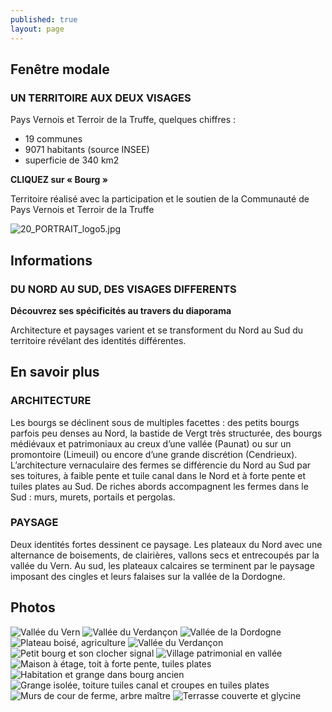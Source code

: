 ```yaml
---
published: true
layout: page
---
```





## Fenêtre modale

### UN TERRITOIRE AUX DEUX VISAGES

Pays Vernois et Terroir de la Truffe, quelques chiffres :

- 19 communes
- 9071 habitants (source INSEE)
- superficie de 340 km2 

**CLIQUEZ sur « Bourg »**

Territoire réalisé avec la participation et le soutien de la Communauté de Pays Vernois et Terroir de la Truffe

![20_PORTRAIT_logo5.jpg]({{site.baseurl}}/data/images/20/portrait/20_PORTRAIT_logo5.jpg)

## Informations

### DU NORD AU SUD, DES VISAGES DIFFERENTS
**Découvrez ses spécificités au travers du diaporama**

Architecture et paysages varient et se transforment du Nord au Sud du territoire révélant des identités différentes.

## En savoir plus

### ARCHITECTURE
Les bourgs se déclinent sous de multiples facettes : des petits bourgs parfois peu denses au Nord, la bastide de Vergt très structurée, des bourgs médiévaux et patrimoniaux au creux d’une vallée (Paunat) ou sur un promontoire (Limeuil) ou encore d’une grande discrétion (Cendrieux). 
L’architecture vernaculaire des fermes se différencie du Nord au Sud par ses toitures, à faible pente et tuile canal dans le Nord et à forte pente et tuiles plates au Sud. De riches abords accompagnent les fermes dans le Sud : murs, murets, portails et pergolas.

### PAYSAGE
Deux identités fortes dessinent ce paysage. 
Les plateaux du Nord avec une alternance de boisements, de clairières, vallons secs et entrecoupés par la vallée du Vern.
Au sud, les plateaux calcaires se terminent par le paysage imposant des cingles et leurs falaises sur la vallée de la Dordogne.

## Photos

![Vallée du Vern](/data/images/20/portrait/20_PORTRAIT_01.jpg)
![Vallée du Verdançon](/data/images/20/portrait/20_PORTRAIT_02.jpg)
![Vallée de la Dordogne](/data/images/20/portrait/20_PORTRAIT_03.jpg)
![Plateau boisé, agriculture](/data/images/20/portrait/20_PORTRAIT_04.jpg)
![Vallée du Verdançon](/data/images/20/portrait/20_PORTRAIT_05.jpg)
![Petit bourg et son clocher signal](/data/images/20/portrait/20_PORTRAIT_06.jpg)
![Village patrimonial en vallée](/data/images/20/portrait/20_PORTRAIT_07.jpg)
![Maison à étage, toit à forte pente, tuiles plates](/data/images/20/portrait/20_PORTRAIT_08.jpg)
![Habitation et grange dans bourg ancien](/data/images/20/portrait/20_PORTRAIT_09.jpg)
![Grange isolée, toiture tuiles canal et croupes en tuiles plates](/data/images/20/portrait/20_PORTRAIT_10.jpg)
![Murs de cour de ferme, arbre maître](/data/images/20/portrait/20_PORTRAIT_11.jpg)
![Terrasse couverte et glycine](/data/images/20/portrait/20_PORTRAIT_12.jpg)
